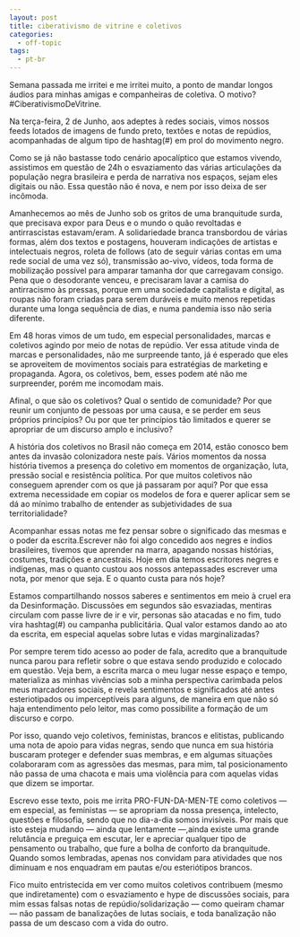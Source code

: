 ```yaml
---
layout: post
title: ciberativismo de vitrine e coletivos
categories: 
  - off-topic
tags:
  - pt-br
---
```

Semana passada me irritei e me irritei muito, a ponto de mandar longos áudios para minhas amigas e companheiras de coletiva. O motivo? #CiberativismoDeVitrine.


Na terça-feira, 2 de Junho, aos adeptes à redes sociais, vimos nossos feeds lotados de imagens de fundo preto, textões e notas de repúdios, acompanhadas de algum tipo de hashtag(#) em prol do movimento negro.

Como se já não bastasse todo cenário apocalíptico que estamos vivendo, assistimos em questão de 24h o esvaziamento das várias articulações da população negra brasileira e perda de narrativa nos espaços, sejam eles digitais ou não. Essa questão não é nova, e nem por isso deixa de ser incômoda. 

Amanhecemos ao mês de Junho sob os gritos de uma branquitude surda, que precisava expor para Deus e o mundo o quão revoltadas e antirrascistas estavam/eram. A solidariedade branca transbordou de várias formas, além dos textos e postagens, houveram indicações de artistas e intelectuais negros, roleta de follows (ato de seguir várias contas em uma rede social de uma vez só), transmissão ao-vivo, vídeos, toda forma de mobilização possível para amparar tamanha dor que carregavam consigo.
Pena que o desodorante venceu, e precisaram lavar a camisa do antirracismo às pressas, porque em uma sociedade capitalista e digital, as roupas não foram criadas para serem duráveis e muito menos repetidas durante uma longa sequência de dias, e numa pandemia isso não seria diferente. 

Em 48 horas vimos de um tudo, em especial personalidades, marcas e coletivos agindo por meio de notas de repúdio. Ver essa atitude vinda de marcas e personalidades, não me surpreende tanto, já é esperado que eles se aproveitem de movimentos sociais para estratégias de marketing e propaganda. Agora, os coletivos, bem, esses podem até não me surpreender, porém me incomodam mais.

Afinal, o que são os coletivos? Qual o sentido de comunidade? Por que reunir um conjunto de pessoas por uma causa, e se perder em seus próprios princípios? Ou por que ter princípios tão limitados e querer se apropriar de um discurso amplo e inclusivo? 

A história dos coletivos no Brasil não começa em 2014, estão conosco bem antes da invasão colonizadora neste país. Vários momentos da nossa história tivemos a presença do coletivo em momentos de organização, luta, pressão social e resistência política. Por que muitos coletivos não conseguem aprender com os que já passaram por aqui? Por que essa extrema necessidade em copiar  os modelos de fora e querer aplicar sem se dá ao mínimo trabalho de entender as subjetividades de sua territorialidade?

Acompanhar essas notas me fez pensar sobre o significado das mesmas e o poder da escrita.Escrever não foi algo concedido aos negres e índios brasileires, tivemos que aprender na marra, apagando nossas histórias, costumes, tradições e ancestrais. Hoje em dia temos escritores negres e indígenas, mas o quanto custou aos nossos antepassades escrever uma nota, por menor que seja. E o quanto custa para nós hoje?

Estamos compartilhando nossos saberes e sentimentos em meio à cruel era da Desinformação. Discussões em segundos são esvaziadas, mentiras circulam com passe livre de ir e vir, personas são atacadas e no fim, tudo vira hashtag(#) ou campanha publicitária. Qual valor estamos dando ao ato da escrita, em especial aquelas sobre lutas e vidas marginalizadas?


Por sempre terem tido acesso ao poder de fala, acredito que a branquitude nunca parou para refletir sobre o que estava sendo produzido e colocado em questão. Veja bem, a escrita marca o meu lugar nesse espaço e tempo, materializa as minhas vivências sob a minha perspectiva carimbada pelos meus marcadores sociais, e revela sentimentos e significados até antes esteriotipados ou imperceptíveis para alguns, de maneira em que não só haja entendimento pelo leitor, mas como possibilite a formação de um discurso e corpo.

Por isso, quando vejo coletivos, feministas, brancos e elitistas, publicando uma nota de apoio para vidas negras, sendo que nunca em sua história buscaram proteger e defender suas membras, e em algumas situações colaboraram com as agressões das mesmas, para mim, tal posicionamento não passa de uma chacota e mais uma violência para com aquelas vidas que dizem se importar. 

Escrevo esse texto, pois me irrita PRO-FUN-DA-MEN-TE como coletivos — em especial, as feministas — se apropriam da nossa presença, intelecto, questões e filosofia, sendo que no dia-a-dia somos invisíveis. Por mais que isto esteja mudando — ainda que lentamente —,ainda existe uma grande relutância e preguiça em escutar, ler e apreciar qualquer tipo de pensamento ou trabalho, que fure a bolha de conforto da branquitude. Quando somos lembradas, apenas nos convidam para atividades que nos diminuam e nos enquadram em pautas e/ou esteriótipos brancos.

Fico muito entristecida em ver como muitos coletivos contribuem (mesmo que indiretamente) com o esvaziamento e hype de discussões sociais, para mim essas falsas notas de repúdio/solidarização — como queiram chamar — não passam de banalizações de lutas sociais, e toda banalização não passa de um descaso com a vida do outro.
